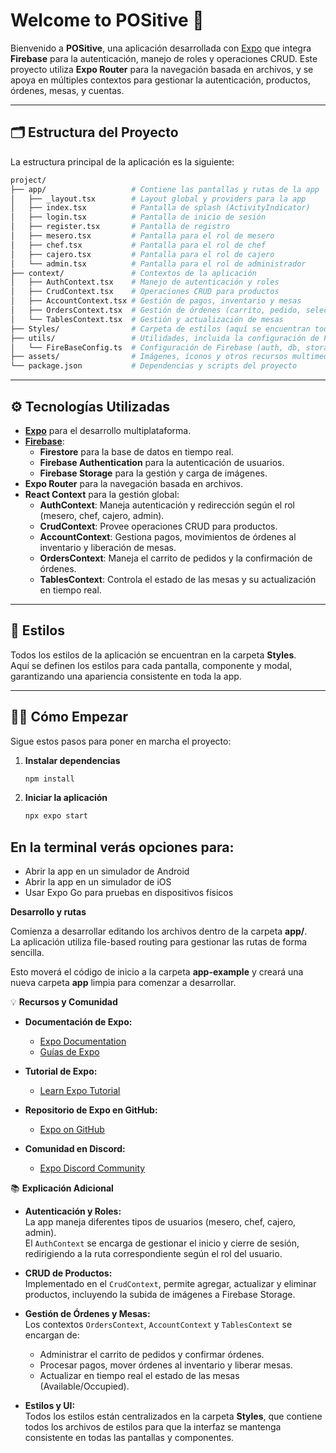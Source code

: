 # Welcome to POSitive 🚀

Bienvenido a **POSitive**, una aplicación desarrollada con [Expo](https://expo.dev) que integra **Firebase** para la autenticación, manejo de roles y operaciones CRUD. Este proyecto utiliza **Expo Router** para la navegación basada en archivos, y se apoya en múltiples contextos para gestionar la autenticación, productos, órdenes, mesas, y cuentas.

---

## 🗂️ Estructura del Proyecto

La estructura principal de la aplicación es la siguiente:

```bash
project/
├── app/                   # Contiene las pantallas y rutas de la app
│   ├── _layout.tsx        # Layout global y providers para la app
│   ├── index.tsx          # Pantalla de splash (ActivityIndicator)
│   ├── login.tsx          # Pantalla de inicio de sesión
│   ├── register.tsx       # Pantalla de registro
│   ├── mesero.tsx         # Pantalla para el rol de mesero
│   ├── chef.tsx           # Pantalla para el rol de chef
│   ├── cajero.tsx         # Pantalla para el rol de cajero
│   └── admin.tsx          # Pantalla para el rol de administrador
├── context/               # Contextos de la aplicación
│   ├── AuthContext.tsx    # Manejo de autenticación y roles
│   ├── CrudContext.tsx    # Operaciones CRUD para productos
│   ├── AccountContext.tsx # Gestión de pagos, inventario y mesas
│   ├── OrdersContext.tsx  # Gestión de órdenes (carrito, pedido, selección de mesa)
│   └── TablesContext.tsx  # Gestión y actualización de mesas
├── Styles/                # Carpeta de estilos (aquí se encuentran todos los archivos de estilos CSS/TS)
├── utils/                 # Utilidades, incluida la configuración de Firebase
│   └── FireBaseConfig.ts  # Configuración de Firebase (auth, db, storage)
├── assets/                # Imágenes, íconos y otros recursos multimedia
└── package.json           # Dependencias y scripts del proyecto

```

---

## ⚙️ Tecnologías Utilizadas

- **[Expo](https://expo.dev/)** para el desarrollo multiplataforma.  
- **[Firebase](https://firebase.google.com/)**:  
  - **Firestore** para la base de datos en tiempo real.  
  - **Firebase Authentication** para la autenticación de usuarios.  
  - **Firebase Storage** para la gestión y carga de imágenes.  
- **Expo Router** para la navegación basada en archivos.  
- **React Context** para la gestión global:
  - **AuthContext**: Maneja autenticación y redirección según el rol (mesero, chef, cajero, admin).
  - **CrudContext**: Provee operaciones CRUD para productos.
  - **AccountContext**: Gestiona pagos, movimientos de órdenes al inventario y liberación de mesas.
  - **OrdersContext**: Maneja el carrito de pedidos y la confirmación de órdenes.
  - **TablesContext**: Controla el estado de las mesas y su actualización en tiempo real.

---

## 📸 Estilos

Todos los estilos de la aplicación se encuentran en la carpeta **Styles**.  
Aquí se definen los estilos para cada pantalla, componente y modal, garantizando una apariencia consistente en toda la app.

---

## 🏃‍♂️ Cómo Empezar

Sigue estos pasos para poner en marcha el proyecto:

1. **Instalar dependencias**

   ```bash
   npm install

2. **Iniciar la aplicación**

   ```bash
   npx expo start

## En la terminal verás opciones para:

- Abrir la app en un simulador de Android
- Abrir la app en un simulador de iOS
- Usar Expo Go para pruebas en dispositivos físicos

**Desarrollo y rutas**

Comienza a desarrollar editando los archivos dentro de la carpeta **app/**.  
La aplicación utiliza file-based routing para gestionar las rutas de forma sencilla.

Esto moverá el código de inicio a la carpeta **app-example** y creará una nueva carpeta **app** limpia para comenzar a desarrollar.

💡 **Recursos y Comunidad**

- **Documentación de Expo:**
  - [Expo Documentation](https://docs.expo.dev/)
  - [Guías de Expo](https://docs.expo.dev/guides)

- **Tutorial de Expo:**
  - [Learn Expo Tutorial](https://docs.expo.dev/tutorial/introduction/)

- **Repositorio de Expo en GitHub:**
  - [Expo on GitHub](https://github.com/expo/expo)

- **Comunidad en Discord:**
  - [Expo Discord Community](https://chat.expo.dev)

📚 **Explicación Adicional**

- **Autenticación y Roles:**  
  La app maneja diferentes tipos de usuarios (mesero, chef, cajero, admin).  
  El `AuthContext` se encarga de gestionar el inicio y cierre de sesión, redirigiendo a la ruta correspondiente según el rol del usuario.

- **CRUD de Productos:**  
  Implementado en el `CrudContext`, permite agregar, actualizar y eliminar productos, incluyendo la subida de imágenes a Firebase Storage.

- **Gestión de Órdenes y Mesas:**  
  Los contextos `OrdersContext`, `AccountContext` y `TablesContext` se encargan de:
  - Administrar el carrito de pedidos y confirmar órdenes.
  - Procesar pagos, mover órdenes al inventario y liberar mesas.
  - Actualizar en tiempo real el estado de las mesas (Available/Occupied).

- **Estilos y UI:**  
  Todos los estilos están centralizados en la carpeta **Styles**, que contiene todos los archivos de estilos para que la interfaz se mantenga consistente en todas las pantallas y componentes.
